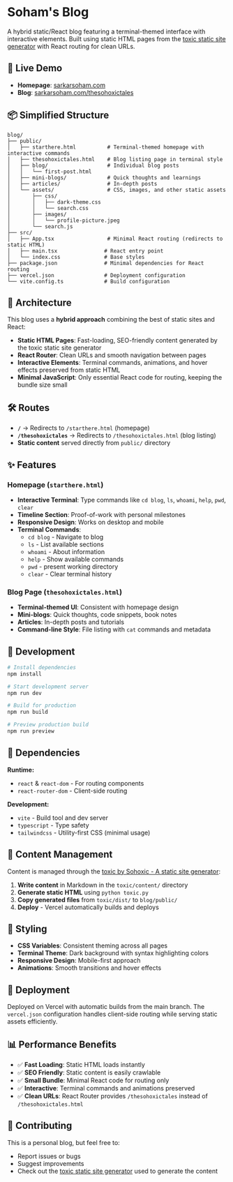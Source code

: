 # Soham's Blog

A hybrid static/React blog featuring a terminal-themed interface with interactive elements. Built using static HTML pages from the [toxic static site generator](https://github.com/Sohoxic/toxic) with React routing for clean URLs.

## 🚀 Live Demo

- **Homepage**: [sarkarsoham.com](https://sarkarsoham.com)
- **Blog**: [sarkarsoham.com/thesohoxictales](https://sarkarsoham.com/thesohoxictales)

## 📦 Simplified Structure

```
blog/
├── public/
│   ├── starthere.html          # Terminal-themed homepage with interactive commands
│   ├── thesohoxictales.html    # Blog listing page in terminal style
│   ├── blog/                   # Individual blog posts
│   │   └── first-post.html
│   ├── mini-blogs/             # Quick thoughts and learnings 
│   ├── articles/               # In-depth posts 
│   └── assets/                 # CSS, images, and other static assets
│       ├── css/
│       │   ├── dark-theme.css
│       │   └── search.css
│       ├── images/
│       │   └── profile-picture.jpeg
│       └── search.js
├── src/
│   ├── App.tsx                 # Minimal React routing (redirects to static HTML)
│   ├── main.tsx               # React entry point
│   └── index.css              # Base styles
├── package.json               # Minimal dependencies for React routing
├── vercel.json                # Deployment configuration
└── vite.config.ts             # Build configuration
```

## 🎯 Architecture

This blog uses a **hybrid approach** combining the best of static sites and React:

- **Static HTML Pages**: Fast-loading, SEO-friendly content generated by the toxic static site generator
- **React Router**: Clean URLs and smooth navigation between pages
- **Interactive Elements**: Terminal commands, animations, and hover effects preserved from static HTML
- **Minimal JavaScript**: Only essential React code for routing, keeping the bundle size small

## 🛠 Routes

- **`/`** → Redirects to `/starthere.html` (homepage)
- **`/thesohoxictales`** → Redirects to `/thesohoxictales.html` (blog listing)
- **Static content** served directly from `public/` directory

## ✨ Features

### Homepage (`starthere.html`)
- **Interactive Terminal**: Type commands like `cd blog`, `ls`, `whoami`, `help`, `pwd`, `clear`
- **Timeline Section**: Proof-of-work with personal milestones
- **Responsive Design**: Works on desktop and mobile
- **Terminal Commands**:
  - `cd blog` - Navigate to blog
  - `ls` - List available sections
  - `whoami` - About information
  - `help` - Show available commands
  - `pwd` - present working directory
  - `clear` - Clear terminal history

### Blog Page (`thesohoxictales.html`)
- **Terminal-themed UI**: Consistent with homepage design
- **Mini-blogs**: Quick thoughts, code snippets, book notes
- **Articles**: In-depth posts and tutorials
- **Command-line Style**: File listing with `cat` commands and metadata

## 🚀 Development

```bash
# Install dependencies
npm install

# Start development server
npm run dev

# Build for production
npm run build

# Preview production build
npm run preview
```

## 🔧 Dependencies

**Runtime:**
- `react` & `react-dom` - For routing components
- `react-router-dom` - Client-side routing

**Development:**
- `vite` - Build tool and dev server
- `typescript` - Type safety
- `tailwindcss` - Utility-first CSS (minimal usage)

## 📝 Content Management

Content is managed through the [toxic by Sohoxic - A static site generator](https://github.com/Sohoxic/toxic):

1. **Write content** in Markdown in the `toxic/content/` directory
2. **Generate static HTML** using `python toxic.py`
3. **Copy generated files** from `toxic/dist/` to `blog/public/`
4. **Deploy** - Vercel automatically builds and deploys

## 🎨 Styling

- **CSS Variables**: Consistent theming across all pages
- **Terminal Theme**: Dark background with syntax highlighting colors
- **Responsive Design**: Mobile-first approach
- **Animations**: Smooth transitions and hover effects

## 🚀 Deployment

Deployed on Vercel with automatic builds from the main branch. The `vercel.json` configuration handles client-side routing while serving static assets efficiently.

## 📊 Performance Benefits

- ✅ **Fast Loading**: Static HTML loads instantly
- ✅ **SEO Friendly**: Static content is easily crawlable
- ✅ **Small Bundle**: Minimal React code for routing only
- ✅ **Interactive**: Terminal commands and animations preserved
- ✅ **Clean URLs**: React Router provides `/thesohoxictales` instead of `/thesohoxictales.html`

## 🤝 Contributing

This is a personal blog, but feel free to:
- Report issues or bugs
- Suggest improvements
- Check out the [toxic static site generator](https://github.com/Sohoxic/toxic) used to generate the content

